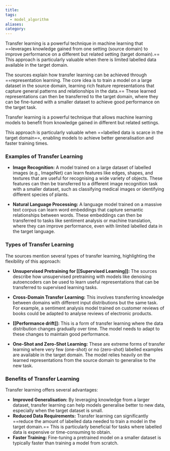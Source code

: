 ```yaml
---
title: 
tags:
  - model_algorithm
aliases: 
category:
---
```

Transfer learning is a powerful technique in machine learning that ==leverages knowledge gained from one setting (source domain) to improve performance on a different but related setting (target domain).== This approach is particularly valuable when there is limited labelled data available in the target domain.

The sources explain how transfer learning can be achieved through ==representation learning. The core idea is to train a model on a large dataset in the source domain, learning rich feature representations that capture general patterns and relationships in the data.== These learned representations can then be transferred to the target domain, where they can be fine-tuned with a smaller dataset to achieve good performance on the target task.

Transfer learning is a powerful technique that allows machine learning models to benefit from knowledge gained in different but related settings.

This approach is particularly valuable when ==labelled data is scarce in the target domain==, enabling models to achieve better generalisation and faster training times. 
### Examples of Transfer Learning

- **Image Recognition:** A model trained on a large dataset of labelled images (e.g., ImageNet) can learn features like edges, shapes, and textures that are useful for recognising a wide variety of objects. These features can then be transferred to a different image recognition task with a smaller dataset, such as classifying medical images or identifying different species of plants.

- **Natural Language Processing:** A language model trained on a massive text corpus can learn word embeddings that capture semantic relationships between words. These embeddings can then be transferred to tasks like sentiment analysis or machine translation, where they can improve performance, even with limited labelled data in the target language.

### Types of Transfer Learning

The sources mention several types of transfer learning, highlighting the flexibility of this approach:

- **Unsupervised Pretraining for [[Supervised Learning]]:** The sources describe how unsupervised pretraining with models like denoising autoencoders can be used to learn useful representations that can be transferred to supervised learning tasks.

- **Cross-Domain Transfer Learning:** This involves transferring knowledge between domains with different input distributions but the same task. For example, a sentiment analysis model trained on customer reviews of books could be adapted to analyse reviews of electronic products.

- **[[Performance drift]]:** This is a form of transfer learning where the data distribution changes gradually over time. The model needs to adapt to these changes to maintain good performance.

- **One-Shot and Zero-Shot Learning:** These are extreme forms of transfer learning where very few (one-shot) or no (zero-shot) labelled examples are available in the target domain. The model relies heavily on the learned representations from the source domain to generalise to the new task.

### Benefits of Transfer Learning

Transfer learning offers several advantages:

- **Improved Generalisation:** By leveraging knowledge from a larger dataset, transfer learning can help models generalise better to new data, especially when the target dataset is small.
- **Reduced Data Requirements:** Transfer learning can significantly ==reduce the amount of labelled data needed to train a model in the target domain.== This is particularly beneficial for tasks where labelled data is expensive or time-consuming to obtain.
- **Faster Training:** Fine-tuning a pretrained model on a smaller dataset is typically faster than training a model from scratch.

